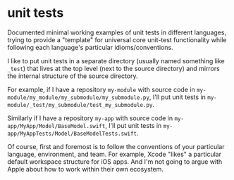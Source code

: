 # unit tests

Documented minimal working examples of unit tests in different languages,
trying to provide a "template" for universal core unit-test functionality
while following each language's particular idioms/conventions.

I like to put unit tests in a separate directory (usually named something like `_test`)
that lives at the top level (next to the source directory) and mirrors the
internal structure of the source directory.

For example, if I have a repository `my-module` with
source code in `my-module/my_module/my_submodule/my_submodule.py`, I'll put
unit tests in `my-module/_test/my_submodule/test_my_submodule.py`.

Similarly if I have a repository `my-app` with source code in
`my-app/MyApp/Model/BaseModel.swift`, I'll put unit tests in
`my-app/MyAppTests/Model/BaseModelTests.swift`.

Of course, first and foremost is to follow the conventions of your
particular language, environment, and team. For example,
Xcode "likes" a particular default workspace structure for iOS apps.
And I'm not going to argue with Apple about how to work within
their own ecosystem.
